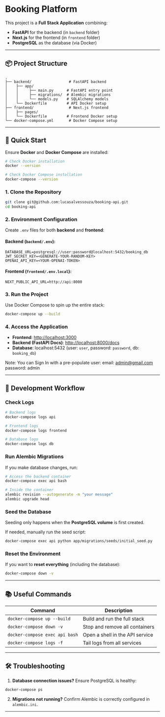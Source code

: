 # Booking Platform

This project is a **Full Stack Application** combining:

- **FastAPI** for the backend (in `backend` folder)
- **Next.js** for the frontend (in `frontend` folder)
- **PostgreSQL** as the database (via Docker)

---

## 📦 Project Structure

```
.
├── backend/                 # FastAPI backend
│    ├── app/
│    │     ├── main.py      # FastAPI entry point
│    │     ├── migrations/  # Alembic migrations
│    │     └── models.py    # SQLAlchemy models
│    └── Dockerfile         # API Docker setup
├── frontend/                # Next.js frontend
│    ├── pages/
│    └── Dockerfile         # Frontend Docker setup
└── docker-compose.yml       # Docker Compose setup
```

---

## 🚀 Quick Start

Ensure **Docker** and **Docker Compose** are installed:

```bash
# Check Docker installation
docker --version

# Check Docker Compose installation
docker-compose --version
```

### 1. Clone the Repository

```bash
git clone git@github.com:lucasalvessouza/booking-api.git
cd booking-api
```

### 2. Environment Configuration

Create `.env` files for both **backend** and **frontend**:

#### Backend (`backend/.env`):

```
DATABASE_URL=postgresql://user:password@localhost:5432/booking_db
JWT_SECRET_KEY=<GENERATE-YOUR-RANDOM-KEY>
OPENAI_API_KEY=<YOUR-OPENAI-TOKEN>
```

#### Frontend (`frontend/.env.local`):

```
NEXT_PUBLIC_API_URL=http://api:8000
```

### 3. Run the Project

Use Docker Compose to spin up the entire stack:

```bash
docker-compose up --build
```

### 4. Access the Application

- **Frontend**: [http://localhost:3000](http://localhost:3000)
- **Backend (FastAPI Docs)**: [http://localhost:8000/docs](http://localhost:8000/docs)
- **Database**: localhost:5432 (user: `user`, password: `password`, db: `booking_db`)

Note: You can Sign In with a pre-populate user:
email: admin@gmail.com
password: admin

---

## 🔧 Development Workflow

### Check Logs

```bash
# Backend logs
docker-compose logs api

# Frontend logs
docker-compose logs frontend

# Database logs
docker-compose logs db
```

### Run Alembic Migrations

If you make database changes, run:

```bash
# Access the backend container
docker-compose exec api bash

# Inside the container
alembic revision --autogenerate -m "your message"
alembic upgrade head
```

### Seed the Database

Seeding only happens when the **PostgreSQL volume** is first created.

If needed, manually run the seed script:

```bash
docker-compose exec api python app/migrations/seeds/initial_seed.py
```

### Reset the Environment

If you want to **reset everything** (including the database):

```bash
docker-compose down -v
```

---

## 📚 Useful Commands

| Command                            | Description                     |
|------------------------------------|---------------------------------|
| `docker-compose up --build`        | Build and run the full stack    |
| `docker-compose down -v`          | Stop and remove all containers  |
| `docker-compose exec api bash`    | Open a shell in the API service |
| `docker-compose logs -f`          | Tail logs from all services     |

---

## 🛠️ Troubleshooting

1. **Database connection issues?** Ensure PostgreSQL is healthy:

```bash
docker-compose ps
```

2. **Migrations not running?** Confirm Alembic is correctly configured in `alembic.ini`.

---

